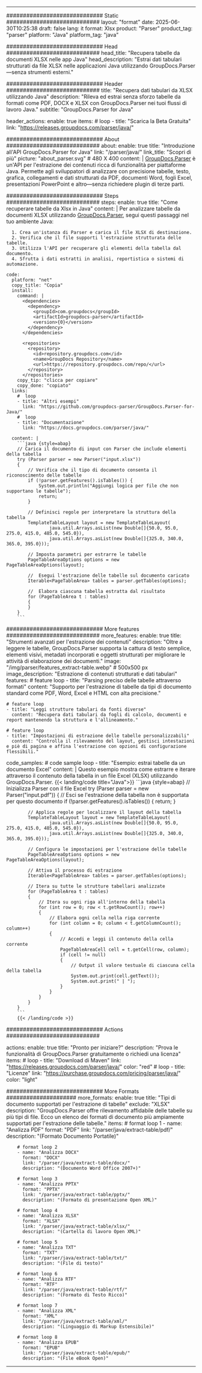 


---
############################# Static ############################
layout: "format"
date:  2025-06-30T10:25:38
draft: false
lang: it
format: Xlsx
product: "Parser"
product_tag: "parser"
platform: "Java"
platform_tag: "java"

############################# Head ############################
head_title: "Recupera tabelle da documenti XLSX nelle app Java"
head_description: "Estrai dati tabulari strutturati da file XLSX nelle applicazioni Java utilizzando GroupDocs.Parser—senza strumenti esterni."

############################# Header ############################
title: "Recupera dati tabulari da XLSX utilizzando Java" 
description: "Rileva ed estrai senza sforzo tabelle da formati come PDF, DOCX e XLSX con GroupDocs.Parser nei tuoi flussi di lavoro Java."
subtitle: "GroupDocs.Parser for Java" 

header_actions:
  enable: true
  items:
    #  loop
    - title: "Scarica la Beta Gratuita"
      link: "https://releases.groupdocs.com/parser/java/"
      
############################# About ############################
about:
    enable: true
    title: "Introduzione all'API GroupDocs.Parser for Java"
    link: "/parser/java/"
    link_title: "Scopri di più"
    picture: "about_parser.svg" # 480 X 400
    content: |
       [GroupDocs.Parser](/parser/java/) è un'API per l'estrazione dei contenuti ricca di funzionalità per piattaforme Java. Permette agli sviluppatori di analizzare con precisione tabelle, testo, grafica, collegamenti e dati strutturati da PDF, documenti Word, fogli Excel, presentazioni PowerPoint e altro—senza richiedere plugin di terze parti.

############################# Steps ############################
steps:
    enable: true
    title: "Come recuperare tabelle da Xlsx in Java"
    content: |
      Per analizzare tabelle da documenti XLSX utilizzando [GroupDocs.Parser](/parser/java/), segui questi passaggi nel tuo ambiente Java:
      
      1. Crea un'istanza di Parser e carica il file XLSX di destinazione.
      2. Verifica che il file supporti l'estrazione strutturata delle tabelle.
      3. Utilizza l'API per recuperare gli elementi della tabella dal documento.
      4. Sfrutta i dati estratti in analisi, reportistica o sistemi di automazione.
   
    code:
      platform: "net"
      copy_title: "Copia"
      install:
        command: |
          <dependencies>
            <dependency>
              <groupId>com.groupdocs</groupId>
              <artifactId>groupdocs-parser</artifactId>
              <version>{0}</version>
            </dependency>
          </dependencies>

          <repositories>
            <repository>
              <id>repository.groupdocs.com</id>
              <name>GroupDocs Repository</name>
              <url>https://repository.groupdocs.com/repo/</url>
            </repository>
          </repositories>
        copy_tip: "clicca per copiare"
        copy_done: "copiato"
      links:
        #  loop
        - title: "Altri esempi"
          link: "https://github.com/groupdocs-parser/GroupDocs.Parser-for-Java/"
        #  loop
        - title: "Documentazione"
          link: "https://docs.groupdocs.com/parser/java/"
          
      content: |
        ```java {style=abap}
        // Carica il documento di input con Parser che include elementi della tabella
        try (Parser parser = new Parser("input.xlsx"))
        {
            // Verifica che il tipo di documento consenta il riconoscimento delle tabelle
            if (!parser.getFeatures().isTables()) {
                System.out.println("Aggiungi logica per file che non supportano le tabelle");
                return;
            }

            // Definisci regole per interpretare la struttura della tabella
            TemplateTableLayout layout = new TemplateTableLayout(
                    java.util.Arrays.asList(new Double[]{50.0, 95.0, 275.0, 415.0, 485.0, 545.0}),
                    java.util.Arrays.asList(new Double[]{325.0, 340.0, 365.0, 395.0}));

            // Imposta parametri per estrarre le tabelle
            PageTableAreaOptions options = new PageTableAreaOptions(layout);

            //  Esegui l'estrazione delle tabelle sul documento caricato
            Iterable<PageTableArea> tables = parser.getTables(options);

            //  Elabora ciascuna tabella estratta dal risultato
            for (PageTableArea t : tables) 
            {
            }
        }
        ```            

############################# More features ############################
more_features:
  enable: true
  title: "Strumenti avanzati per l'estrazione dei contenuti"
  description: "Oltre a leggere le tabelle, GroupDocs.Parser supporta la cattura di testo semplice, elementi visivi, metadati incorporati e oggetti strutturati per migliorare le attività di elaborazione dei documenti."
  image: "/img/parser/features_extract-table.webp" # 500x500 px
  image_description: "Estrazione di contenuti strutturati e dati tabulari"
  features:
    # feature loop
    - title: "Parsing preciso delle tabelle attraverso formati"
      content: "Supporto per l'estrazione di tabelle da tipi di documento standard come PDF, Word, Excel e HTML con alta precisione."

    # feature loop
    - title: "Leggi strutture tabulari da fonti diverse"
      content: "Recupera dati tabulari da fogli di calcolo, documenti e report mantenendo la struttura e l'allineamento."

    # feature loop
    - title: "Impostazioni di estrazione delle tabelle personalizzabili"
      content: "Controlla il rilevamento del layout, gestisci intestazioni e piè di pagina e affina l'estrazione con opzioni di configurazione flessibili."
      
  code_samples:
    # code sample loop
    - title: "Esempio: estrai tabelle da un documento Excel"
      content: |
        Questo esempio mostra come estrarre e iterare attraverso il contenuto della tabella in un file Excel (XLSX) utilizzando GroupDocs.Parser.
        {{< landing/code title="Java">}}
        ```java {style=abap}
        //  Inizializza Parser con il file Excel
        try (Parser parser = new Parser("input.pdf"))
        {
            // Esci se l'estrazione della tabella non è supportata per questo documento
            if (!parser.getFeatures().isTables())
            {
                return;
            }

            // Applica regole per localizzare il layout della tabella
            TemplateTableLayout layout = new TemplateTableLayout(
                    java.util.Arrays.asList(new Double[]{50.0, 95.0, 275.0, 415.0, 485.0, 545.0}),
                    java.util.Arrays.asList(new Double[]{325.0, 340.0, 365.0, 395.0}));

            // Configura le impostazioni per l'estrazione delle tabelle
            PageTableAreaOptions options = new PageTableAreaOptions(layout);

            // Attiva il processo di estrazione
            Iterable<PageTableArea> tables = parser.getTables(options);

            // Itera su tutte le strutture tabellari analizzate
            for (PageTableArea t : tables)
            {
                // Itera su ogni riga all'interno della tabella
                for (int row = 0; row < t.getRowCount(); row++)
                {
                    // Elabora ogni cella nella riga corrente
                    for (int column = 0; column < t.getColumnCount(); column++) 
                    {
                        // Accedi e leggi il contenuto della cella corrente
                        PageTableAreaCell cell = t.getCell(row, column);
                        if (cell != null)
                        {
                            // Output il valore testuale di ciascuna cella della tabella
                            System.out.print(cell.getText());
                            System.out.print(" | ");
                        }
                    }
                }
            }
        }
        ```
        {{< /landing/code >}}


############################# Actions ############################

actions:
  enable: true
  title: "Pronto per iniziare?"
  description: "Prova le funzionalità di GroupDocs.Parser gratuitamente o richiedi una licenza"
  items:
    #  loop
    - title: "Download di Maven"
      link: "https://releases.groupdocs.com/parser/java/"
      color: "red"
        #  loop
    - title: "Licenze"
      link: "https://purchase.groupdocs.com/pricing/parser/java/"
      color: "light"


############################# More Formats #####################
more_formats:
    enable: true
    title: "Tipi di documento supportati per l'estrazione di tabelle"
    exclude: "XLSX"
    description: "GroupDocs.Parser offre rilevamento affidabile delle tabelle su più tipi di file. Ecco un elenco dei formati di documento più ampiamente supportati per l'estrazione delle tabelle."
    items: 
        # format loop 1
        - name: "Analizza PDF"
          format: "PDF"
          link: "/parser/java/extract-table/pdf/"
          description: "(Formato Documento Portatile)"
          
        # format loop 2
        - name: "Analizza DOCX"
          format: "DOCX"
          link: "/parser/java/extract-table/docx/"
          description: "(Documento Word Office 2007+)"
          
        # format loop 3
        - name: "Analizza PPTX"
          format: "PPTX"
          link: "/parser/java/extract-table/pptx/"
          description: "(Formato di presentazione Open XML)"
          
        # format loop 4
        - name: "Analizza XLSX"
          format: "XLSX"
          link: "/parser/java/extract-table/xlsx/"
          description: "(Cartella di lavoro Open XML)"
          
        # format loop 5
        - name: "Analizza TXT"
          format: "TXT"
          link: "/parser/java/extract-table/txt/"
          description: "(File di testo)"
          
        # format loop 6
        - name: "Analizza RTF"
          format: "RTF"
          link: "/parser/java/extract-table/rtf/"
          description: "(Formato di Testo Ricco)"
          
        # format loop 7
        - name: "Analizza XML"
          format: "XML"
          link: "/parser/java/extract-table/xml/"
          description: "(Linguaggio di Markup Estensibile)"
          
        # format loop 8
        - name: "Analizza EPUB"
          format: "EPUB"
          link: "/parser/java/extract-table/epub/"
          description: "(File eBook Open)"
         
          

---